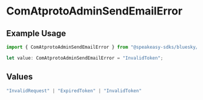 # ComAtprotoAdminSendEmailError

## Example Usage

```typescript
import { ComAtprotoAdminSendEmailError } from "@speakeasy-sdks/bluesky/models/errors";

let value: ComAtprotoAdminSendEmailError = "InvalidToken";
```

## Values

```typescript
"InvalidRequest" | "ExpiredToken" | "InvalidToken"
```